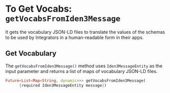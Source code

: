# To Get Vocabs: `getVocabsFromIden3Message` 
 
It gets the vocabulary JSON-LD files to translate the values of the schemas to be used by Integrators in a human-readable form in their apps.
 
## Get Vocabulary

The `getVocabsFromIden3Message()` method uses `Iden3MessageEntity` as the input parameter and returns a list of maps of vocabulary JSON-LD files. 

```dart
Future<List<Map<String, dynamic>>> getVocabsFromIden3Message(
      {required Iden3MessageEntity message}) 
```



